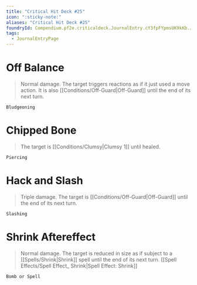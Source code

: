 ```yaml
---
title: "Critical Hit Deck #25"
icon: ":sticky-note:"
aliases: "Critical Hit Deck #25"
foundryId: Compendium.pf2e.criticaldeck.JournalEntry.cY3fpFYpmsUK9kKb.JournalEntryPage.OhyEcqPV8lo4hCwQ
tags:
  - JournalEntryPage
---
```

# Off Balance

> Normal damage. The target triggers reactions as if it just used a move action. It is also [[Conditions/Off-Guard|Off-Guard]] until the end of its next turn.

`Bludgeoning`

# Chipped Bone

> The target is [[Conditions/Clumsy|Clumsy 1]] until healed.

`Piercing`

# Hack and Slash

> Triple damage. The target is [[Conditions/Off-Guard|Off-Guard]] until the end of its next turn.

`Slashing`

# Shrink Aftereffect

> Normal damage. The target is reduced in size as if subject to a [[Spells/Shrink|Shrink]] spell until the end of its next turn. [[Spell Effects/Spell Effect_ Shrink|Spell Effect: Shrink]]

`Bomb or Spell`